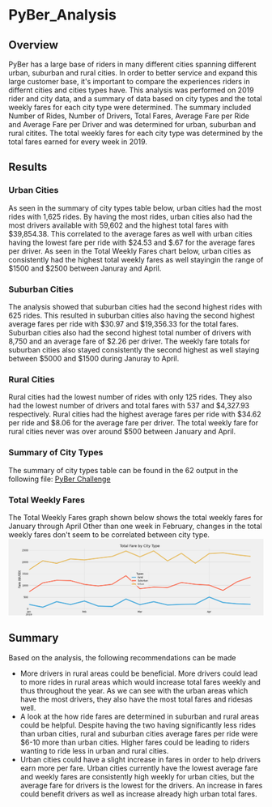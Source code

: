 # PyBer_Analysis

## Overview
PyBer has a large base of riders in many different cities spanning different urban, suburban and rural cities. In order to better service and expand this large customer base, it's important to compare the experiences riders in differnt cities and cities types have. This analysis was performed on 2019 rider and city data, and a summary of data based on city types and the total weekly fares for each city type were determined. The summary included Number of Rides, Number of Drivers, Total Fares, Average Fare per Ride and Average Fare per Driver and was determined for urban, suburban and rural citites. The total weekly fares for each city type was determined by the total fares earned for every week in 2019.

## Results
### Urban Cities
As seen in the summary of city types table below, urban cities had the most rides with 1,625 rides. By having the most rides, urban cities also had the most drivers available with 59,602 and the highest total fares with $39,854.38. This correlated to the average fares as well with urban cities having the lowest fare per ride with $24.53 and $.67 for the average fares per driver. As seen in the Total Weekly Fares chart below, urban cities as consistently had the highest total weekly fares as well stayingin the range of $1500 and $2500 between Januray and April.

### Suburban Cities
The analysis showed that suburban cities had the second highest rides with 625 rides. This resulted in suburban cities also having the second highest average fares per ride with $30.97 and $19,356.33 for the total fares. Suburban cities also had the second highest total number of drivers with 8,750 and an average fare of $2.26 per driver. The weekly fare totals for suburban cities also stayed consistently the second highest as well staying between $5000 and $1500 during Januray to April.

### Rural Cities
Rural cities had the lowest number of rides with only 125 rides. They also had the lowest number of drivers and total fares with 537 and $4,327.93 respectively. Rural cities had the highest average fares per ride with $34.62 per ride and $8.06 for the average fare per driver. The total weekly fare for rural cities never was over around $500 between January and April.

### Summary of City Types
The summary of city types table can be found in the 62 output in the following file: 
[PyBer Challenge](PyBer_Challenge.ipynb)

### Total Weekly Fares
The Total Weekly Fares graph shown below shows the total weekly fares for January through April Other than one week in February, changes in the total weekly fares don't seem to be correlated between city type.
![Total Weekly Fares](Analysis/PyBer_fare_summary.png)

 ## Summary
 Based on the analysis, the following recommendations can be made 
 - More drivers in rural areas could be beneficial. More drivers could lead to more rides in rural areas which would increase total fares weekly and thus throughout the year. As we can see with the urban areas which have the most drivers, they also have the most total fares and ridesas well.
 - A look at the how ride fares are determined in suburban and rural areas could be helpful. Despite having the two having significantly less rides than urban cities, rural and suburban cities average fares per ride were $6-10 more than urban cities. Higher fares could be leading to riders wanting to ride less in urban and rural cities.
 - Urban cities could have a slight increase in fares in order to help drivers earn more per fare. Urban cities currently have the lowest average fare and weekly fares are consistently high weekly for urban cities, but the average fare for drivers is the lowest for the drivers. An increase in fares could benefit drivers as well as increase already high urban total fares.
